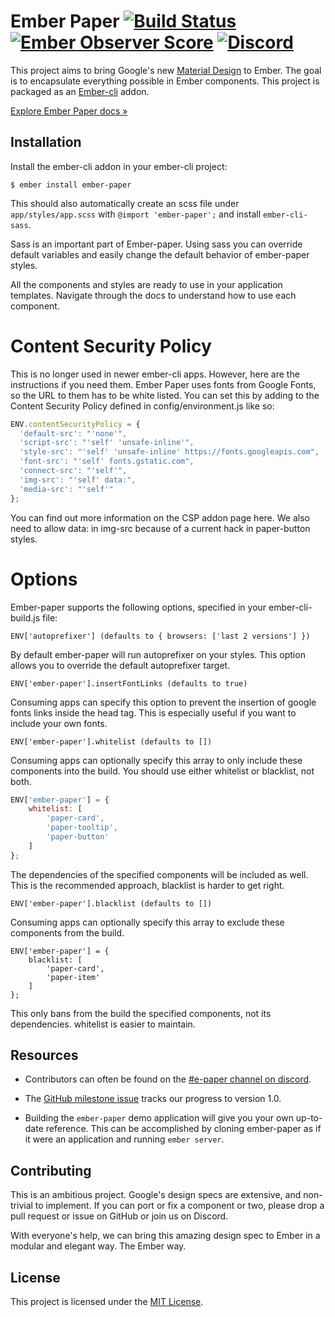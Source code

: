 # Ember Paper [![Build Status](https://travis-ci.org/miguelcobain/ember-paper.svg)](https://travis-ci.org/miguelcobain/ember-paper) [![Ember Observer Score](http://emberobserver.com/badges/ember-paper.svg)](http://emberobserver.com/addons/ember-paper) [![Discord](https://img.shields.io/discord/480462759797063690.svg?logo=discord)](https://discord.gg/zT3asNS)

This project aims to bring Google's new [Material Design](https://www.google.com/design/spec/material-design/introduction.html) to Ember. The goal is to encapsulate everything possible in Ember components. This project is packaged as an [Ember-cli](http://www.ember-cli.com/) addon.

[Explore Ember Paper docs »](https://miguelcobain.github.io/ember-paper/)

## Installation

Install the ember-cli addon in your ember-cli project:

```
$ ember install ember-paper
```

This should also automatically create an scss file under `app/styles/app.scss` with `@import 'ember-paper';` and install `ember-cli-sass`.

Sass is an important part of Ember-paper. Using sass you can override default variables and easily change the default behavior of ember-paper styles.

All the components and styles are ready to use in your application templates.
Navigate through the docs to understand how to use each component.

# Content Security Policy

This is no longer used in newer ember-cli apps. However, here are the instructions if you need them. Ember Paper uses fonts from Google Fonts, so the URL to them has to be white listed. You can set this by adding to the Content Security Policy defined in config/environment.js like so:

```js
ENV.contentSecurityPolicy = {
  'default-src': "'none'",
  'script-src': "'self' 'unsafe-inline'",
  'style-src': "'self' 'unsafe-inline' https://fonts.googleapis.com",
  'font-src': "'self' fonts.gstatic.com",
  'connect-src': "'self'",
  'img-src': "'self' data:",
  'media-src': "'self'"
};
```

You can find out more information on the CSP addon page here. We also need to allow data: in img-src because of a current hack in paper-button styles.

# Options

Ember-paper supports the following options, specified in your ember-cli-build.js file:

```
ENV['autoprefixer'] (defaults to { browsers: ['last 2 versions'] })
```

By default ember-paper will run autoprefixer on your styles. This option allows you to override the default autoprefixer target.

```
ENV['ember-paper'].insertFontLinks (defaults to true)
```

Consuming apps can specify this option to prevent the insertion of google fonts links inside the head tag. This is especially useful if you want to include your own fonts.

```
ENV['ember-paper'].whitelist (defaults to [])
```

Consuming apps can optionally specify this array to only include these components into the build. You should use either whitelist or blacklist, not both.

```js
ENV['ember-paper'] = {
    whitelist: [
        'paper-card',
        'paper-tooltip',
        'paper-button'
    ]
};
```

The dependencies of the specified components will be included as well. This is the recommended approach, blacklist is harder to get right.

```
ENV['ember-paper'].blacklist (defaults to [])
```

Consuming apps can optionally specify this array to exclude these components from the build.

```
ENV['ember-paper'] = {
    blacklist: [
        'paper-card',
        'paper-item'
    ]
};
```

This only bans from the build the specified components, not its dependencies. whitelist is easier to maintain.

## Resources

- Contributors can often be found on the [#e-paper channel on discord](https://discord.gg/zT3asNS).

- The [GitHub milestone issue](https://github.com/miguelcobain/ember-paper/issues/249) tracks our progress to version 1.0.

- Building the `ember-paper` demo application will give you your own up-to-date reference. This can be accomplished by cloning ember-paper as if it were an application and running `ember server`.

## Contributing

This is an ambitious project. Google's design specs are extensive, and non-trivial to implement. If you can port or fix a component or two, please drop a pull request or issue on GitHub or join us on Discord.

With everyone's help, we can bring this amazing design spec to Ember in a modular and elegant way. The Ember way.

## License

This project is licensed under the [MIT License](LICENSE.md).
